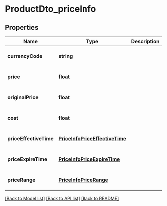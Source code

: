 # ProductDto_priceInfo

## Properties
Name | Type | Description | Notes
------------ | ------------- | ------------- | -------------
**currencyCode** | **string** |  | [optional] [default to null]
**price** | **float** |  | [optional] [default to null]
**originalPrice** | **float** |  | [optional] [default to null]
**cost** | **float** |  | [optional] [default to null]
**priceEffectiveTime** | [**PriceInfoPriceEffectiveTime**](PriceInfoPriceEffectiveTime.md) |  | [optional] [default to null]
**priceExpireTime** | [**PriceInfoPriceExpireTime**](PriceInfoPriceExpireTime.md) |  | [optional] [default to null]
**priceRange** | [**PriceInfoPriceRange**](PriceInfoPriceRange.md) |  | [optional] [default to null]

[[Back to Model list]](../README.md#documentation-for-models) [[Back to API list]](../README.md#documentation-for-api-endpoints) [[Back to README]](../README.md)


